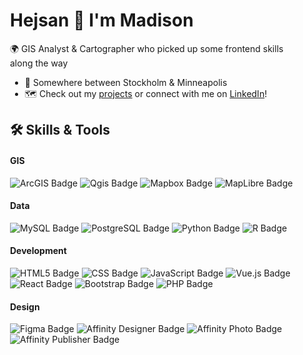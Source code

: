 <div style="margin-left: 20px; margin-right:20px;">

  # Hejsan 🥰 I'm Madison

🌍 GIS Analyst & Cartographer who picked up some frontend skills along the way

* 📍  Somewhere between Stockholm & Minneapolis
* 🗺️  Check out my [projects](http://madssherwood.github.io/) or connect with me on [LinkedIn](https://www.linkedin.com/in/madisonsherwood/)!


## 🛠 Skills & Tools

#### **GIS**
![ArcGIS Badge](https://img.shields.io/badge/ArcGIS-2C7AC3?logo=arcgis&logoColor=fff&style=flat)
![Qgis Badge](https://img.shields.io/badge/Qgis-589632?logo=qgis&logoColor=fff&style=flat)
![Mapbox Badge](https://img.shields.io/badge/Mapbox-000?logo=mapbox&logoColor=fff&style=flat)
![MapLibre Badge](https://img.shields.io/badge/MapLibre-396CB2?logo=maplibre&logoColor=fff&style=flat)

#### **Data**
![MySQL Badge](https://img.shields.io/badge/MySQL-4479A1?logo=mysql&logoColor=fff&style=flat)
![PostgreSQL Badge](https://img.shields.io/badge/PostgreSQL-4169E1?logo=postgresql&logoColor=fff&style=flat)
![Python Badge](https://img.shields.io/badge/Python-3776AB?logo=python&logoColor=fff&style=flat)
![R Badge](https://img.shields.io/badge/R-276DC3?logo=r&logoColor=fff&style=flat)

#### **Development**
![HTML5 Badge](https://img.shields.io/badge/HTML5-E34F26?logo=html5&logoColor=fff&style=flat)
![CSS Badge](https://img.shields.io/badge/CSS-639?logo=css&logoColor=fff&style=flat)
![JavaScript Badge](https://img.shields.io/badge/JavaScript-F7DF1E?logo=javascript&logoColor=000&style=flat)
![Vue.js Badge](https://img.shields.io/badge/Vue.js-4FC08D?logo=vuedotjs&logoColor=fff&style=flat)
![React Badge](https://img.shields.io/badge/React-61DAFB?logo=react&logoColor=000&style=flat)
![Bootstrap Badge](https://img.shields.io/badge/Bootstrap-7952B3?logo=bootstrap&logoColor=fff&style=flat)
![PHP Badge](https://img.shields.io/badge/PHP-777BB4?logo=php&logoColor=fff&style=flat)

#### **Design**
![Figma Badge](https://img.shields.io/badge/Figma-F24E1E?logo=figma&logoColor=fff&style=flat)
![Affinity Designer Badge](https://img.shields.io/badge/Affinity%20Designer-134881?logo=affinitydesigner&logoColor=fff&style=flat)
![Affinity Photo Badge](https://img.shields.io/badge/Affinity%20Photo-4E3188?logo=affinityphoto&logoColor=fff&style=flat)
![Affinity Publisher Badge](https://img.shields.io/badge/Affinity%20Publisher-891B26?logo=affinitypublisher&logoColor=fff&style=flat)

</div>
